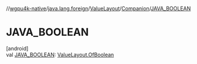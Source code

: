 //[wgpu4k-native](../../../../index.md)/[java.lang.foreign](../../index.md)/[ValueLayout](../index.md)/[Companion](index.md)/[JAVA_BOOLEAN](-j-a-v-a_-b-o-o-l-e-a-n.md)

# JAVA_BOOLEAN

[android]\
val [JAVA_BOOLEAN](-j-a-v-a_-b-o-o-l-e-a-n.md): [ValueLayout.OfBoolean](../-of-boolean/index.md)